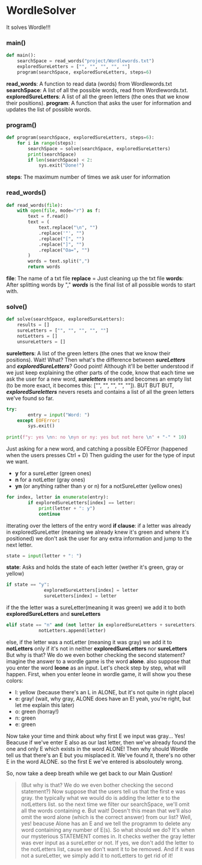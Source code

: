 # WordleSolver
It solves Wordle!!!


### main()
```python
def main():
    searchSpace = read_words("project/Wordlewords.txt")
    exploredSureLetters = ["", "", "", "", ""]
    program(searchSpace, exploredSureLetters, steps=6)
```
**read_words**: A function to read data (words) from Wordlewords.txt
**searchSpace**: A list of all the possible words, read from Wordlewords.txt.
**exploredSureLetters**: A list of all the green letters (the ones that we know their positions).
**program**: A function that asks the user for information and updates the list of possible words.


### program()
```python
def program(searchSpace, exploredSureLetters, steps=6):
    for i in range(steps):
        searchSpace = solve(searchSpace, exploredSureLetters)
        print(searchSpace)
        if len(searchSpace) < 2:
            sys.exit("Done!")
```
**steps**: The maximum number of times we ask user for information


### read_words()
```python
def read_words(file):
    with open(file, mode="r") as f:
        text = f.read()
        text = (
            text.replace("\n", "")
            .replace('"', "")
            .replace("[", "")
            .replace("]", "")
            .replace("Oa=", "")
        )
        words = text.split(",")
        return words
```

**file**: The name of a txt file
**replace** = Just cleaning up the txt file
**words**: After splitting words by "," ***words*** is the final list of all possible words to start with.


### solve()
```python
def solve(searchSpace, exploredSureLetters):
    results = []
    sureLetters = ["", "", "", "", ""]
    notLetters = []
    unsureLetters = []
```
**sureletters**: A list of the green letters (the ones that we know their positions).
Wait! What? Then what's the difference between ***sureLetters*** and ***exploredSureLetters***? Good point! Although it'll be better understood if we just keep explaining the other parts of the code, know that each time we ask the user for a new word, ***sureletters*** resets and becomes an empty list (to be more exact, it becomes this: \["", "", "", "", ""\]). BUT BUT BUT, ***exploredSureletters*** nevers resets and contains a list of all the green letters we've found so far.

```python
try:
        entry = input("Word: ")
    except EOFError:
        sys.exit()
        
print(f"y: yes \nn: no \nyn or ny: yes but not here \n" + "-" * 10)
```
Just asking for a new word, and catching a possible EOFError (happened when the users presses Ctrl + D)
Then guiding the user for the type of input we want. 
- **y** for a sureLetter (green ones)
- **n** for a notLetter (gray ones)
- **yn** (or anything rather than y or n) for a notSureLetter (yellow ones)


```python
for index, letter in enumerate(entry):
        if exploredSureLetters[index] == letter:
            print(letter + ": y")
            continue
```
itterating over the letters of the entry word
**if clause**: if a letter was already in exploredSureLetter (meaning we already knew it's green and where it's positioned) we don't ask the user for any extra information and jump to the next letter.


```python
state = input(letter + ": ")
```
**state**: Asks and holds the state of each letter (wether it's green, gray or yellow)

```python
if state == "y":
              exploredSureLetters[index] = letter
              sureLetters[index] = letter
```
if the the letter was a sureLetter(meaning it was green) we add it to both **exploredSureLetters** and **sureLetters**

```python
elif state == "n" and (not letter in exploredSureLetters + sureLetters):
            notLetters.append(letter)
```
else, if the letter was a notLetter (meaning it was gray) we add it to **notLetters** only if it's not in neither **exploredSureLetters** nor **sureLetters**
But why is that? We do we even bother checking the second statement?
imagine the answer to a wordle game is the word **alone**. also suppose that you enter the word **leone** as an input. Let's check step by step, what will happen. 
First, when you enter leone in wordle game, it will show you these colors:
- l: yellow (because there's an L in ALONE, but it's not quite in right place)
- e: gray! (wait, why gray, ALONE does have an E! yeah, you're right, but let me explain this later)
- o: green (horray!)
- n: green
- e: green

Now take your time and think about why first E we input was gray...
Yes! Beacuse if we've enter E also as our last letter, then we've already found the one and only E which exists in the word ALONE! Then why should Wordle tell us that there's an E but you misplaced it. We've found it, there's no other E in the word ALONE. so the first E we've entered is absoloutely wrong.

So, now take a deep breath while we get back to our Main Qustion! 
> (But why is that? We do we even bother checking the second statement?)
Now suppose that the users tell us that the first e was gray. the typically what we would do is adding the letter e to the notLetters list. so the next time we filter our searchSpace, we'll omit all the words containing e. But wait! Doesn't this mean that we'll also omit the word alone (which is the correct answer) from our list? Well, yes! beacuse Alone has an E and we tell the programm to delete any word containing any number of E(s). 
So what should we do? It's when our mysterious STATEMENT comes in. It checks wether the gray letter was ever input as a sureLetter or not. If yes, we don't add the letter to the notLetters list, cause we don't want it to be removed. And if it was not a sureLetter, we simply add it to notLetters to get rid of it!


